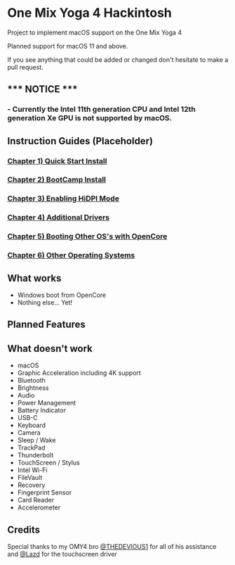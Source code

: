 # One Mix Yoga 4 Hackintosh
Project to implement macOS support on the One Mix Yoga 4

Planned support for macOS 11 and above. 

If you see anything that could be added or changed don't hesitate to make a pull request.


## *** NOTICE ***
### - Currently the Intel 11th generation CPU and Intel 12th generation Xe GPU is not supported by macOS.

##
## Instruction Guides (Placeholder)

### [Chapter 1) Quick Start Install](/1-quickstart.md)
### [Chapter 2) BootCamp Install](/2-BootCamp.md)
### [Chapter 3) Enabling HiDPI Mode](/3-HiDPI.md)
### [Chapter 4) Additional Drivers](/4-drivers.md)
### [Chapter 5) Booting Other OS's with OpenCore](/5-OtherOS&OC.md)
### [Chapter 6) Other Operating Systems](/6-OtherOS.md)


## What works 

- Windows boot from OpenCore
- Nothing else... Yet!


## Planned Features


## What doesn't work

- macOS
- Graphic Acceleration including 4K support
- Bluetooth
- Brightness
- Audio
- Power Management
- Battery Indicator
- USB-C
- Keyboard
- Camera
- Sleep / Wake
- TrackPad
- Thunderbolt
- TouchScreen / Stylus
- Intel Wi-Fi 
- FileVault
- Recovery
- Fingerprint Sensor
- Card Reader
- Accelerometer


## Credits
Special thanks to my OMY4 bro [@THEDEVIOUS1](https://github.com/THEDEVIOUS1/CHUWI-MINIBOOK-HACKINTOSH) for all of his assistance and [@Lazd](https://github.com/lazd/VoodooI2CGoodix) for the touchscreen driver <br>
